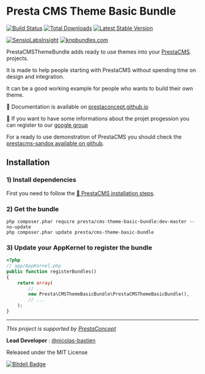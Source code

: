 Presta CMS Theme Basic Bundle
=============

[![Build Status](https://secure.travis-ci.org/prestaconcept/PrestaCMSThemeBasicBundle.png)](http://travis-ci.org/prestaconcept/PrestaCMSThemeBasicBundle)
[![Total Downloads](https://poser.pugx.org/presta/cms-theme-basic-bundle/downloads.png)](https://packagist.org/packages/presta/cms-theme-basic-bundle)
[![Latest Stable Version](https://poser.pugx.org/presta/cms-theme-basic-bundle/v/stable.png)](https://packagist.org/packages/presta/cms-theme-basic-bundle)

[![SensioLabsInsight](https://insight.sensiolabs.com/projects/56721a5e-dca2-431f-bd1a-df53eca583d6/big.png)](https://insight.sensiolabs.com/projects/56721a5e-dca2-431f-bd1a-df53eca583d6)
[![knpbundles.com](http://knpbundles.com/prestaconcept/PrestaCMSThemeBasicBundle/badge)](http://knpbundles.com/prestaconcept/PrestaCMSThemeBasicBundle)


PrestaCMSThemeBundle adds ready to use themes into your [PrestaCMS][1]. projects.

It is made to help people starting with PrestaCMS without spending time on design and integration.

It can be a good working example for people who wants to build their own theme.

:book: Documentation is available on [prestaconcept.github.io][4]

:speech_balloon: If you want to have some informations about the projet progession you can register to our [google group][3]

For a ready to use demonstration of PrestaCMS you should check the [prestacms-sandox available on github][2].


## Installation ##

### 1) Install dependencies

First you need to follow the [ :book: PrestaCMS installation steps][1].

### 2) Get the bundle

    php composer.phar require presta/cms-theme-basic-bundle:dev-master --no-update
    php composer.phar update presta/cms-theme-basic-bundle

### 3) Update your AppKernel to register the bundle

```php
<?php
// app/AppKernel.php
public function registerBundles()
{
    return array(
        // ...
        new Presta\CMSThemeBasicBundle\PrestaCMSThemeBasicBundle(),
        // ...
    );
}
```

---

*This project is supported by [PrestaConcept](http://www.prestaconcept.net)*

**Lead Developer** : [@nicolas-bastien](https://github.com/nicolas-bastien)

Released under the MIT License

[1]: https://github.com/prestaconcept/PrestaCMSCoreBundle
[2]: https://github.com/prestaconcept/prestacms-sandbox
[3]: https://groups.google.com/forum/?hl=fr&fromgroups#!forum/prestacms-devs
[4]: http://prestaconcept.github.io/presta-cms-theme/

[![Bitdeli Badge](https://d2weczhvl823v0.cloudfront.net/prestaconcept/prestacmsthemebasicbundle/trend.png)](https://bitdeli.com/free "Bitdeli Badge")

